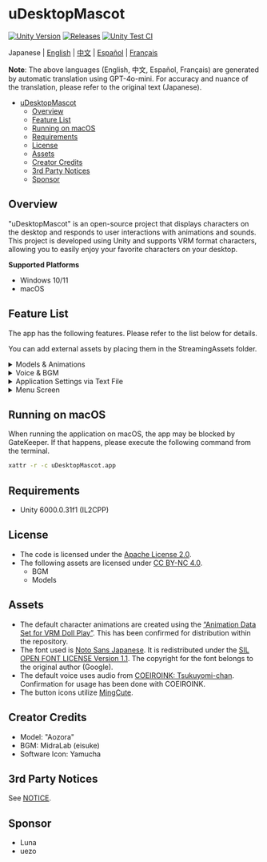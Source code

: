 # uDesktopMascot

[![Unity Version](https://img.shields.io/badge/Unity-6000.0%2B-blueviolet?logo=unity)](https://unity.com/releases/editor/archive)
[![Releases](https://img.shields.io/github/release/MidraLab/uDesktopMascot.svg)](https://github.com/MidraLab/uDesktopMascot/releases)
[![Unity Test CI](https://github.com/MidraLab/uDesktopMascot/actions/workflows/edit-test.yml/badge.svg)](https://github.com/MidraLab/uDesktopMascot/actions/workflows/edit-test.yml)

Japanese | [English](README_EN.md) | [中文](README_CN.md) | [Español](README_ES.md) | [Français](README_FR.md)

**Note**: The above languages (English, 中文, Español, Français) are generated by automatic translation using GPT-4o-mini. For accuracy and nuance of the translation, please refer to the original text (Japanese).

<!-- TOC -->
* [uDesktopMascot](#udesktopmascot)
  * [Overview](#overview)
  * [Feature List](#feature-list)
  * [Running on macOS](#running-on-macos)
  * [Requirements](#requirements)
  * [License](#license)
  * [Assets](#assets)
  * [Creator Credits](#creator-credits)
  * [3rd Party Notices](#3rd-party-notices)
  * [Sponsor](#sponsor)
<!-- TOC -->

## Overview

"uDesktopMascot" is an open-source project that displays characters on the desktop and responds to user interactions with animations and sounds. This project is developed using Unity and supports VRM format characters, allowing you to easily enjoy your favorite characters on your desktop.

**Supported Platforms**
* Windows 10/11
* macOS

## Feature List

The app has the following features. Please refer to the list below for details.

You can add external assets by placing them in the StreamingAssets folder.

<details>

<summary>Models & Animations</summary>
* Loads and displays model files placed in StreamingAssets.
  * Supports VRM (1.x, 0.x) format models.
  * Supports GLB/GLTF format models (animations are not supported).
  * Supports FBX format models (some models may not load textures correctly; animations are not supported).
    * Textures can be loaded by placing them in StreamingAssets/textures/.

</details>

<details>

<summary>Voice & BGM</summary>
* Loads and plays audio files placed in StreamingAssets/Voice/. If multiple files are present, it plays them randomly.
  * Sounds played on clicks are loaded from audio files placed in StreamingAssets/Voice/Click/.
* Loads and plays music files placed in StreamingAssets/BGM/. If multiple files are present, it plays them randomly.
* Addition of a default character voice
  * The default voice uses audio from [COEIROINK: Tsukuyomi-chan](https://coeiroink.com/character/audio-character/tsukuyomi-chan).
  * It plays at application start, application exit, and on click.

</details>

<details>

<summary>Application Settings via Text File</summary>
You can change the application settings using the application_settings.txt file.

The structure of the configuration file is as follows:

```txt
[Character]
ModelPath=default.vrm
TexturePaths=test.png
Scale=3
PositionX=0
PositionY=0
PositionZ=0
RotationX=0
RotationY=0
RotationZ=0

[Sound]
VoiceVolume=1
BGMVolume=0.5
SEVolume=1

[Display]
Opacity=1
AlwaysOnTop=True

[Performance]
TargetFrameRate=60
QualityLevel=2
```

</details>

<details>

<summary>Menu Screen</summary>

* You can set the background image and background color of the menu screen.
  * Background images can be loaded from image files placed in StreamingAssets/Menu/. Supported image formats are:
    * PNG
    * JPG (JPEG)
    * BMP
    * GIF (still images)
    * TGA
    * TIFF
  * Background colors can be specified using color codes.

</details>

## Running on macOS

When running the application on macOS, the app may be blocked by GateKeeper.
If that happens, please execute the following command from the terminal.

```sh
xattr -r -c uDesktopMascot.app
```

## Requirements
* Unity 6000.0.31f1 (IL2CPP)

## License
* The code is licensed under the [Apache License 2.0](LICENSE).
* The following assets are licensed under [CC BY-NC 4.0](https://creativecommons.org/licenses/by-nc/4.0/).
  * BGM
  * Models

## Assets
* The default character animations are created using the [“Animation Data Set for VRM Doll Play”](https://fumi2kick.booth.pm/items/1655686). This has been confirmed for distribution within the repository.
* The font used is [Noto Sans Japanese](https://fonts.google.com/noto/specimen/Noto+Sans+JP?lang=ja_Jpan). It is redistributed under the [SIL OPEN FONT LICENSE Version 1.1](https://fonts.google.com/noto/specimen/Noto+Sans+JP/license?lang=ja_Jpan). The copyright for the font belongs to the original author (Google).
* The default voice uses audio from [COEIROINK: Tsukuyomi-chan](https://coeiroink.com/character/audio-character/tsukuyomi-chan). Confirmation for usage has been done with COEIROINK.
* The button icons utilize [MingCute](https://github.com/MidraLab/MingCute).

## Creator Credits
* Model: "Aozora" 
* BGM: MidraLab (eisuke)
* Software Icon: Yamucha

## 3rd Party Notices

See [NOTICE](./NOTICE.md).

## Sponsor
- Luna
- uezo